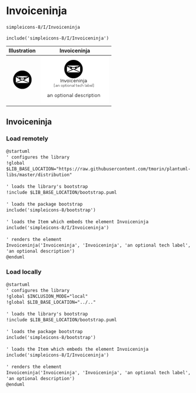 # Invoiceninja


```text
simpleicons-8/I/Invoiceninja
```

```text
include('simpleicons-8/I/Invoiceninja')
```



| Illustration | Invoiceninja |
| :---: | :---: |
| ![illustration for Illustration](../../simpleicons-8/I/Invoiceninja.png) | ![illustration for Invoiceninja](../../simpleicons-8/I/Invoiceninja.Local.png) |




## Invoiceninja

### Load remotely
```plantuml
@startuml
' configures the library
!global $LIB_BASE_LOCATION="https://raw.githubusercontent.com/tmorin/plantuml-libs/master/distribution"

' loads the library's bootstrap
!include $LIB_BASE_LOCATION/bootstrap.puml

' loads the package bootstrap
include('simpleicons-8/bootstrap')

' loads the Item which embeds the element Invoiceninja
include('simpleicons-8/I/Invoiceninja')

' renders the element
Invoiceninja('Invoiceninja', 'Invoiceninja', 'an optional tech label', 'an optional description')
@enduml
```

### Load locally
```plantuml
@startuml
' configures the library
!global $INCLUSION_MODE="local"
!global $LIB_BASE_LOCATION="../.."

' loads the library's bootstrap
!include $LIB_BASE_LOCATION/bootstrap.puml

' loads the package bootstrap
include('simpleicons-8/bootstrap')

' loads the Item which embeds the element Invoiceninja
include('simpleicons-8/I/Invoiceninja')

' renders the element
Invoiceninja('Invoiceninja', 'Invoiceninja', 'an optional tech label', 'an optional description')
@enduml
```


